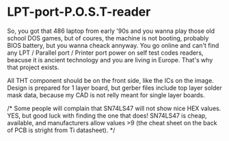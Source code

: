 # LPT-port-P.O.S.T-reader


So, you got that 486 laptop from early '90s and you wanna play those old school DOS games, but of coures, the machine is not booting, probably BIOS battery, but you wanna cheack annyway. You go online and can't find any LPT / Parallel port / Printer port power on self test codes readers, beacuse it is ancient technology and you are living in Europe. That's why that project exists.


All THT component should be on the front side, like the ICs on the image. Design is prepared for 1 layer board, but gerber files include top layer solder mask data, because my CAD is not relly meant for single layer boards.


/*
Some people will complain that SN74LS47 will not show nice HEX values. YES, but good luck with finding the one that does! SN74LS47 is cheap, available, and manufacturers allow values >9 (the cheat sheet on the back of PCB is stright from Ti datasheet).
*/
